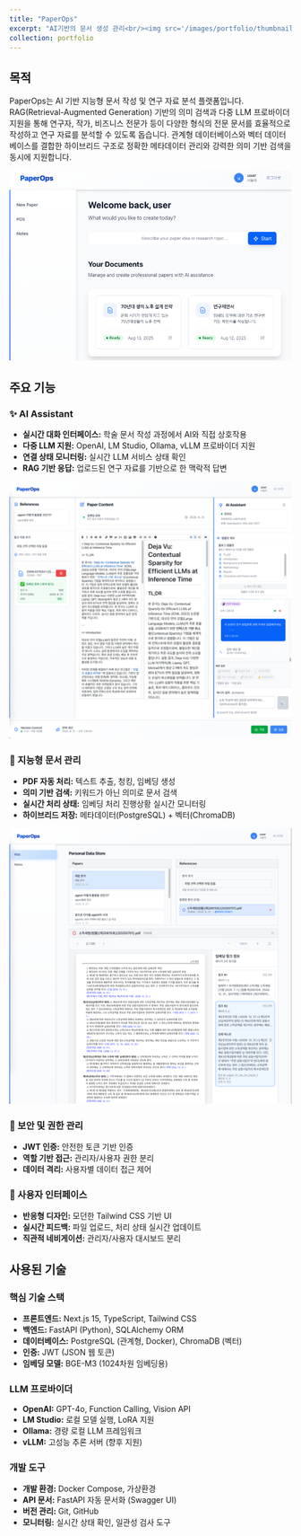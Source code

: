 ```yaml
---
title: "PaperOps"
excerpt: "AI기반의 문서 생성 관리<br/><img src='/images/portfolio/thumbnail.png'>"
collection: portfolio
---
```


## 목적

PaperOps는 AI 기반 지능형 문서 작성 및 연구 자료 분석 플랫폼입니다. RAG(Retrieval-Augmented Generation) 기반의 의미 검색과 다중 LLM 프로바이더 지원을 통해 연구자, 작가, 비즈니스 전문가 등이 다양한 형식의 전문 문서를 효율적으로 작성하고 연구 자료를 분석할 수 있도록 돕습니다. 관계형 데이터베이스와 벡터 데이터베이스를 결합한 하이브리드 구조로 정확한 메타데이터 관리와 강력한 의미 기반 검색을 동시에 지원합니다.

![PaperOps 메인 화면](/images/portfolio/thumbnail.png)

## 주요 기능

### ✨ AI Assistant 
*   **실시간 대화 인터페이스:** 학술 문서 작성 과정에서 AI와 직접 상호작용
*   **다중 LLM 지원:** OpenAI, LM Studio, Ollama, vLLM 프로바이더 지원
*   **연결 상태 모니터링:** 실시간 LLM 서비스 상태 확인
*   **RAG 기반 응답:** 업로드된 연구 자료를 기반으로 한 맥락적 답변

![AI Assistant 인터페이스](/images/portfolio/write.png)

### 📄 지능형 문서 관리
*   **PDF 자동 처리:** 텍스트 추출, 청킹, 임베딩 생성
*   **의미 기반 검색:** 키워드가 아닌 의미로 문서 검색
*   **실시간 처리 상태:** 임베딩 처리 진행상황 실시간 모니터링
*   **하이브리드 저장:** 메타데이터(PostgreSQL) + 벡터(ChromaDB)

![문서 관리 시스템](/images/portfolio/pds.png)

### 🔐 보안 및 권한 관리
*   **JWT 인증:** 안전한 토큰 기반 인증
*   **역할 기반 접근:** 관리자/사용자 권한 분리
*   **데이터 격리:** 사용자별 데이터 접근 제어

### 🎯 사용자 인터페이스
*   **반응형 디자인:** 모던한 Tailwind CSS 기반 UI
*   **실시간 피드백:** 파일 업로드, 처리 상태 실시간 업데이트
*   **직관적 네비게이션:** 관리자/사용자 대시보드 분리

## 사용된 기술

### 핵심 기술 스택
*   **프론트엔드:** Next.js 15, TypeScript, Tailwind CSS
*   **백엔드:** FastAPI (Python), SQLAlchemy ORM
*   **데이터베이스:** PostgreSQL (관계형, Docker), ChromaDB (벡터)
*   **인증:** JWT (JSON 웹 토큰)
*   **임베딩 모델:** BGE-M3 (1024차원 임베딩용)

### LLM 프로바이더
*   **OpenAI:** GPT-4o, Function Calling, Vision API
*   **LM Studio:** 로컬 모델 실행, LoRA 지원
*   **Ollama:** 경량 로컬 LLM 프레임워크
*   **vLLM:** 고성능 추론 서버 (향후 지원)

### 개발 도구
*   **개발 환경:** Docker Compose, 가상환경
*   **API 문서:** FastAPI 자동 문서화 (Swagger UI)
*   **버전 관리:** Git, GitHub
*   **모니터링:** 실시간 상태 확인, 일관성 검사 도구

